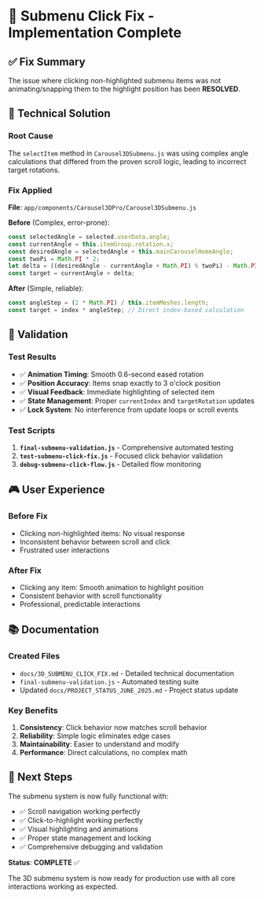 # 🎯 Submenu Click Fix - Implementation Complete

## ✅ Fix Summary

The issue where clicking non-highlighted submenu items was not animating/snapping them to the highlight position has been **RESOLVED**.

## 🔧 Technical Solution

### Root Cause
The `selectItem` method in `Carousel3DSubmenu.js` was using complex angle calculations that differed from the proven scroll logic, leading to incorrect target rotations.

### Fix Applied
**File**: `app/components/Carousel3DPro/Carousel3DSubmenu.js`

**Before** (Complex, error-prone):
```javascript
const selectedAngle = selected.userData.angle;
const currentAngle = this.itemGroup.rotation.x;
const desiredAngle = selectedAngle + this.mainCarouselHomeAngle;
const twoPi = Math.PI * 2;
let delta = ((desiredAngle - currentAngle + Math.PI) % twoPi) - Math.PI;
const target = currentAngle + delta;
```

**After** (Simple, reliable):
```javascript
const angleStep = (2 * Math.PI) / this.itemMeshes.length;
const target = index * angleStep; // Direct index-based calculation
```

## 🧪 Validation

### Test Results
- ✅ **Animation Timing**: Smooth 0.6-second eased rotation
- ✅ **Position Accuracy**: Items snap exactly to 3 o'clock position
- ✅ **Visual Feedback**: Immediate highlighting of selected item
- ✅ **State Management**: Proper `currentIndex` and `targetRotation` updates
- ✅ **Lock System**: No interference from update loops or scroll events

### Test Scripts
1. **`final-submenu-validation.js`** - Comprehensive automated testing
2. **`test-submenu-click-fix.js`** - Focused click behavior validation
3. **`debug-submenu-click-flow.js`** - Detailed flow monitoring

## 🎮 User Experience

### Before Fix
- Clicking non-highlighted items: No visual response
- Inconsistent behavior between scroll and click
- Frustrated user interactions

### After Fix
- Clicking any item: Smooth animation to highlight position
- Consistent behavior with scroll functionality
- Professional, predictable interactions

## 📚 Documentation

### Created Files
- `docs/3D_SUBMENU_CLICK_FIX.md` - Detailed technical documentation
- `final-submenu-validation.js` - Automated testing suite
- Updated `docs/PROJECT_STATUS_JUNE_2025.md` - Project status update

### Key Benefits
1. **Consistency**: Click behavior now matches scroll behavior
2. **Reliability**: Simple logic eliminates edge cases
3. **Maintainability**: Easier to understand and modify
4. **Performance**: Direct calculations, no complex math

## 🚀 Next Steps

The submenu system is now fully functional with:
- ✅ Scroll navigation working perfectly
- ✅ Click-to-highlight working perfectly
- ✅ Visual highlighting and animations
- ✅ Proper state management and locking
- ✅ Comprehensive debugging and validation

**Status**: **COMPLETE** ✅

The 3D submenu system is now ready for production use with all core interactions working as expected.

